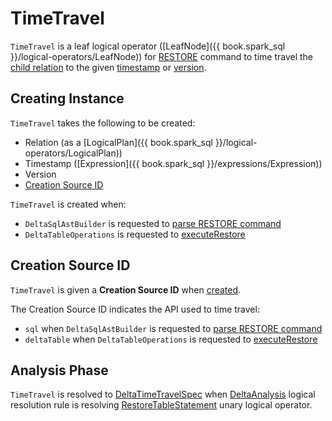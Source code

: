 # TimeTravel

`TimeTravel` is a leaf logical operator ([LeafNode]({{ book.spark_sql }}/logical-operators/LeafNode)) for [RESTORE](index.md) command to time travel the [child relation](#relation) to the given [timestamp](#timestamp) or [version](#version).

## Creating Instance

`TimeTravel` takes the following to be created:

* <span id="relation"> Relation (as a [LogicalPlan]({{ book.spark_sql }}/logical-operators/LogicalPlan))
* <span id="timestamp"> Timestamp ([Expression]({{ book.spark_sql }}/expressions/Expression))
* <span id="version"> Version
* [Creation Source ID](#creationSource)

`TimeTravel` is created when:

* `DeltaSqlAstBuilder` is requested to [parse RESTORE command](../../sql/DeltaSqlAstBuilder.md#maybeTimeTravelChild)
* `DeltaTableOperations` is requested to [executeRestore](../../DeltaTableOperations.md#executeRestore)

## <span id="creationSource"> Creation Source ID

`TimeTravel` is given a **Creation Source ID** when [created](#creating-instance).

The Creation Source ID indicates the API used to time travel:

* `sql` when `DeltaSqlAstBuilder` is requested to [parse RESTORE command](../../sql/DeltaSqlAstBuilder.md#maybeTimeTravelChild)
* `deltaTable` when `DeltaTableOperations` is requested to [executeRestore](../../DeltaTableOperations.md#executeRestore)

## Analysis Phase

`TimeTravel` is resolved to [DeltaTimeTravelSpec](../../time-travel/DeltaTimeTravelSpec.md) when [DeltaAnalysis](../../DeltaAnalysis.md) logical resolution rule is resolving [RestoreTableStatement](RestoreTableStatement.md) unary logical operator.
